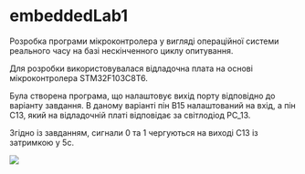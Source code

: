 # embeddedLab1
Розробка програми мікроконтролера у вигляді операційної системи реального часу на базі нескінченного циклу опитування.

Для розробки використовувалася відладочна плата на основі мікроконтролера STM32F103C8T6. 

Була створена програма, що налаштовує вихід порту відповідно до варіанту завдання. В даному варіанті пін B15 налаштований на вхід, а пін C13,
який на відладочній платі відповідає за світлодіод PC_13. 

Згідно із завданням, сигнали 0 та 1 чергуються на виході С13 із затримкою у 5с.

![](https://github.com/reinelind/embeddedLab1/blob/master/ezgif-2-421862c3db.gif)
